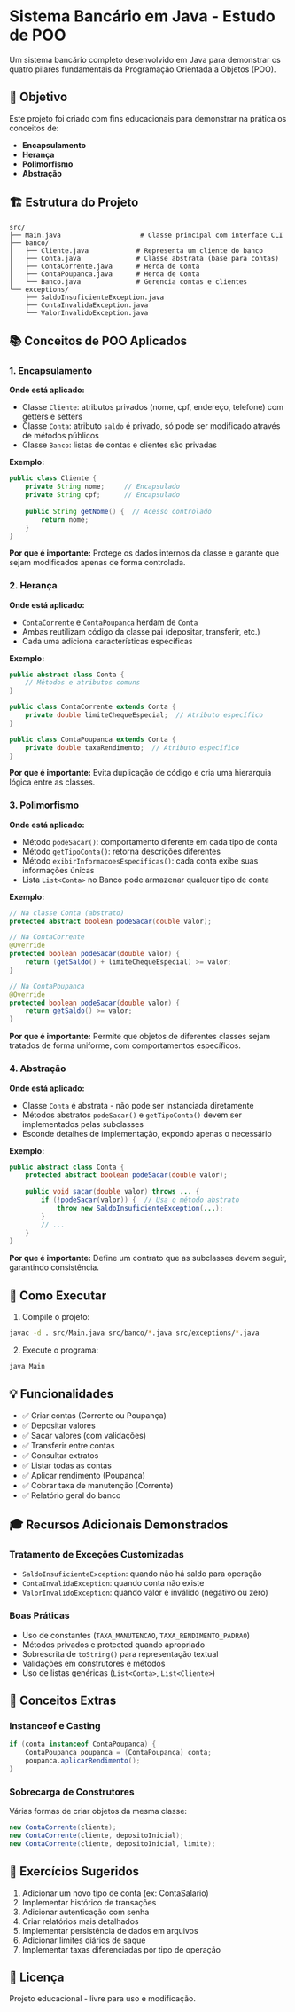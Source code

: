 # Sistema Bancário em Java - Estudo de POO

Um sistema bancário completo desenvolvido em Java para demonstrar os quatro pilares fundamentais da Programação Orientada a Objetos (POO).

## 🎯 Objetivo

Este projeto foi criado com fins educacionais para demonstrar na prática os conceitos de:
- **Encapsulamento**
- **Herança**
- **Polimorfismo**
- **Abstração**

## 🏗️ Estrutura do Projeto

```
src/
├── Main.java                    # Classe principal com interface CLI
├── banco/
│   ├── Cliente.java            # Representa um cliente do banco
│   ├── Conta.java              # Classe abstrata (base para contas)
│   ├── ContaCorrente.java      # Herda de Conta
│   ├── ContaPoupanca.java      # Herda de Conta
│   └── Banco.java              # Gerencia contas e clientes
└── exceptions/
    ├── SaldoInsuficienteException.java
    ├── ContaInvalidaException.java
    └── ValorInvalidoException.java
```

## 📚 Conceitos de POO Aplicados

### 1. Encapsulamento

**Onde está aplicado:**
- Classe `Cliente`: atributos privados (nome, cpf, endereço, telefone) com getters e setters
- Classe `Conta`: atributo `saldo` é privado, só pode ser modificado através de métodos públicos
- Classe `Banco`: listas de contas e clientes são privadas

**Exemplo:**
```java
public class Cliente {
    private String nome;     // Encapsulado
    private String cpf;      // Encapsulado
    
    public String getNome() {  // Acesso controlado
        return nome;
    }
}
```

**Por que é importante:** Protege os dados internos da classe e garante que sejam modificados apenas de forma controlada.

### 2. Herança

**Onde está aplicado:**
- `ContaCorrente` e `ContaPoupanca` herdam de `Conta`
- Ambas reutilizam código da classe pai (depositar, transferir, etc.)
- Cada uma adiciona características específicas

**Exemplo:**
```java
public abstract class Conta {
    // Métodos e atributos comuns
}

public class ContaCorrente extends Conta {
    private double limiteChequeEspecial;  // Atributo específico
}

public class ContaPoupanca extends Conta {
    private double taxaRendimento;  // Atributo específico
}
```

**Por que é importante:** Evita duplicação de código e cria uma hierarquia lógica entre as classes.

### 3. Polimorfismo

**Onde está aplicado:**
- Método `podeSacar()`: comportamento diferente em cada tipo de conta
- Método `getTipoConta()`: retorna descrições diferentes
- Método `exibirInformacoesEspecificas()`: cada conta exibe suas informações únicas
- Lista `List<Conta>` no Banco pode armazenar qualquer tipo de conta

**Exemplo:**
```java
// Na classe Conta (abstrato)
protected abstract boolean podeSacar(double valor);

// Na ContaCorrente
@Override
protected boolean podeSacar(double valor) {
    return (getSaldo() + limiteChequeEspecial) >= valor;
}

// Na ContaPoupanca
@Override
protected boolean podeSacar(double valor) {
    return getSaldo() >= valor;
}
```

**Por que é importante:** Permite que objetos de diferentes classes sejam tratados de forma uniforme, com comportamentos específicos.

### 4. Abstração

**Onde está aplicado:**
- Classe `Conta` é abstrata - não pode ser instanciada diretamente
- Métodos abstratos `podeSacar()` e `getTipoConta()` devem ser implementados pelas subclasses
- Esconde detalhes de implementação, expondo apenas o necessário

**Exemplo:**
```java
public abstract class Conta {
    protected abstract boolean podeSacar(double valor);
    
    public void sacar(double valor) throws ... {
        if (!podeSacar(valor)) {  // Usa o método abstrato
            throw new SaldoInsuficienteException(...);
        }
        // ...
    }
}
```

**Por que é importante:** Define um contrato que as subclasses devem seguir, garantindo consistência.

## 🚀 Como Executar

1. Compile o projeto:
```bash
javac -d . src/Main.java src/banco/*.java src/exceptions/*.java
```

2. Execute o programa:
```bash
java Main
```

## 💡 Funcionalidades

- ✅ Criar contas (Corrente ou Poupança)
- ✅ Depositar valores
- ✅ Sacar valores (com validações)
- ✅ Transferir entre contas
- ✅ Consultar extratos
- ✅ Listar todas as contas
- ✅ Aplicar rendimento (Poupança)
- ✅ Cobrar taxa de manutenção (Corrente)
- ✅ Relatório geral do banco

## 🎓 Recursos Adicionais Demonstrados

### Tratamento de Exceções Customizadas
- `SaldoInsuficienteException`: quando não há saldo para operação
- `ContaInvalidaException`: quando conta não existe
- `ValorInvalidoException`: quando valor é inválido (negativo ou zero)

### Boas Práticas
- Uso de constantes (`TAXA_MANUTENCAO`, `TAXA_RENDIMENTO_PADRAO`)
- Métodos privados e protected quando apropriado
- Sobrescrita de `toString()` para representação textual
- Validações em construtores e métodos
- Uso de listas genéricas (`List<Conta>`, `List<Cliente>`)

## 📖 Conceitos Extras

### Instanceof e Casting
```java
if (conta instanceof ContaPoupanca) {
    ContaPoupanca poupanca = (ContaPoupanca) conta;
    poupanca.aplicarRendimento();
}
```

### Sobrecarga de Construtores
Várias formas de criar objetos da mesma classe:
```java
new ContaCorrente(cliente);
new ContaCorrente(cliente, depositoInicial);
new ContaCorrente(cliente, depositoInicial, limite);
```

## 🎯 Exercícios Sugeridos

1. Adicionar um novo tipo de conta (ex: ContaSalario)
2. Implementar histórico de transações
3. Adicionar autenticação com senha
4. Criar relatórios mais detalhados
5. Implementar persistência de dados em arquivos
6. Adicionar limites diários de saque
7. Implementar taxas diferenciadas por tipo de operação

## 📝 Licença

Projeto educacional - livre para uso e modificação.
